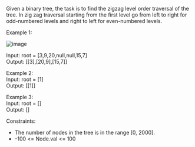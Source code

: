 Given a binary tree, the task is to find the zigzag level order traversal of the tree. In zig zag traversal starting from the first level go from left to right for odd-numbered levels and right to left for even-numbered levels.

Example 1:

![image](https://github.com/user-attachments/assets/a07c93cb-e019-40ec-a89b-986daf722bab)

Input: root = [3,9,20,null,null,15,7] <br> 
Output: [[3],[20,9],[15,7]] <br>

Example 2: <br>
Input: root = [1] <br>
Output: [[1]] <br>

Example 3: <br>
Input: root = [] <br>
Output: []
 

Constraints:

- The number of nodes in the tree is in the range [0, 2000].
- -100 <= Node.val <= 100
